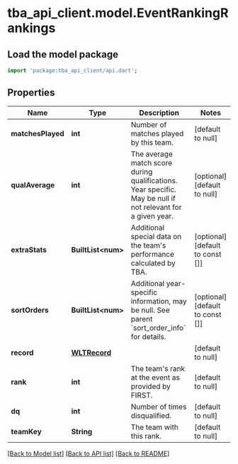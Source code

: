 # tba_api_client.model.EventRankingRankings

## Load the model package
```dart
import 'package:tba_api_client/api.dart';
```

## Properties
Name | Type | Description | Notes
------------ | ------------- | ------------- | -------------
**matchesPlayed** | **int** | Number of matches played by this team. | [default to null]
**qualAverage** | **int** | The average match score during qualifications. Year specific. May be null if not relevant for a given year. | [optional] [default to null]
**extraStats** | **BuiltList&lt;num&gt;** | Additional special data on the team&#39;s performance calculated by TBA. | [optional] [default to const []]
**sortOrders** | **BuiltList&lt;num&gt;** | Additional year-specific information, may be null. See parent &#x60;sort_order_info&#x60; for details. | [optional] [default to const []]
**record** | [**WLTRecord**](WLTRecord.md) |  | [default to null]
**rank** | **int** | The team&#39;s rank at the event as provided by FIRST. | [default to null]
**dq** | **int** | Number of times disqualified. | [default to null]
**teamKey** | **String** | The team with this rank. | [default to null]

[[Back to Model list]](../README.md#documentation-for-models) [[Back to API list]](../README.md#documentation-for-api-endpoints) [[Back to README]](../README.md)


